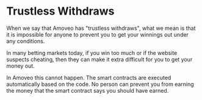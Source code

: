 Trustless Withdraws
========

When we say that Amoveo has "trustless withdraws", what we mean is that it is impossible for anyone to prevent you to get your winnings out under any conditions.

In many betting markets today, if you win too much or if the website suspects cheating, then they can make it extra difficult for you to get your money out.

In Amoveo this cannot happen. The smart contracts are executed automatically based on the code. No person can prevent you from earning the money that the smart contract says you should have earned.